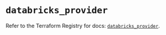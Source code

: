 # `databricks_provider`

Refer to the Terraform Registry for docs: [`databricks_provider`](https://registry.terraform.io/providers/databricks/databricks/1.36.3/docs/resources/provider).
